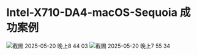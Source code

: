 # Intel-X710-DA4-macOS-Sequoia 成功案例
![截圖 2025-05-20 晚上8 44 03](https://github.com/user-attachments/assets/5d270efe-ac2c-4dca-997a-dd074483160f)
![截圖 2025-05-20 晚上7 55 34](https://github.com/user-attachments/assets/0daf77f1-a33f-4d32-a108-d0a15763615d)
